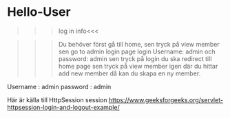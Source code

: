 # Hello-User
>>>log in info<<<

>>>Du behöver först gå till home, sen tryck på view member sen go to admin login page login
Username: admin och password: admin sen tryck på login du ska redirect till home page sen tryck på view member igen där du hittar add new member då kan du skapa en ny member. 

Username : admin
password : admin

Här är källa till HttpSession session
https://www.geeksforgeeks.org/servlet-httpsession-login-and-logout-example/
